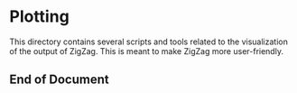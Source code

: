 # Plotting

This directory contains several scripts and tools related to the visualization
of the output of ZigZag. This is meant to make ZigZag more user-friendly.

## End of Document
